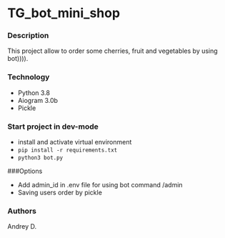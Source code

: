 # TG_bot_mini_shop 
### Description  
This project allow to order some cherries, fruit and vegetables by using bot)))).  
### Technology  
  
 - Python 3.8   
 - Aiogram 3.0b 
 - Pickle
 
 ### Start project in dev-mode  
 - install and activate virtual environment  
 - ``` pip install -r requirements.txt ```  
 - ``` python3 bot.py ```   
 
 ###Options
 - Add admin_id in .env file for using bot command /admin
 - Saving users order by pickle
 
 
 ### Authors  
 Andrey D.

